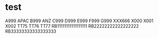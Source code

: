 # test
A999 APAC
B999 ANZ
C999
D999
E999
F999
G999
XXX666
X000
X001
X002
TT75
TT76
TT77
RB11111111111111111
RB22222222222222222
RB33333333333333333
